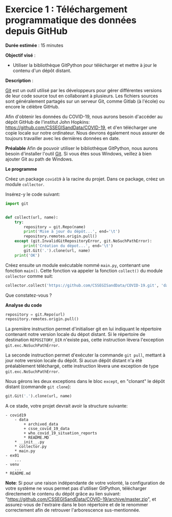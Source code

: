# Exercice 1 : Téléchargement programmatique des données depuis GitHub

**Durée estimée** : 15 minutes

**Objectif visé** : 

- Utiliser la bibliothèque GitPython pour télécharger et mettre à jour le contenu d'un dépôt distant.

**Description** :

[Git](https://git-scm.com) est un outil utilisé par les développeurs pour gérer différentes versions de leur code source tout en collaborant
à plusieurs. Les fichiers sources sont généralement partagés sur un serveur Git, comme Gitlab (à l'école) ou encore 
le célèbre GitHub.

Afin d'obtenir les données du COVID-19, nous aurons besoin d'accéder au dépôt GitHub de l'institut John Hopkins: https://github.com/CSSEGISandData/COVID-19,
et d'en télécharger une copie locale sur notre ordinateur. Nous devrons également nous assurer de toujours travailler
avec les dernières données en date. 

**Préalable**
Afin de pouvoir utiliser le bibliothèque GitPython, nous aurons besoin d'installer l'outil [Git](https://git-scm.com). 
Si vous êtes sous Windows, veillez à bien ajouter Git au path de Windows.

**Le programme**

Créez un package `covid19` à la racine du projet. Dans ce package, créez un module `collector`.

Insérez-y le code suivant:
```python
import git


def collect(url, name):
    try:
        repository = git.Repo(name)
        print('Mise à jour du dépôt...', end='\t')
        repository.remotes.origin.pull()
    except (git.InvalidGitRepositoryError, git.NoSuchPathError):
        print('Création du dépot...', end='\t')
        git.Git('.').clone(url, name)
    print('OK')
```

Créez ensuite un module exécutable nommé `main.py`, contenant une fonction `main()`. 
Cette fonction va appeler la fonction `collect()` du module `collector` comme suit: 
```python
collector.collect('https://github.com/CSSEGISandData/COVID-19.git', 'data')
``` 

Que constatez-vous ?

**Analyse du code**

```python
repository = git.Repo(url)
repository.remotes.origin.pull()
```
La première instruction permet d'initialiser git en lui indiquant le répertoire contenant notre version locale du dépot distant.
Si le répertoire de destination `REPOSITORY_DIR` n'existe pas, cette instruction lèvera l'exception `git.exc.NoSuchPathError`.

La seconde instruction permet d'exécuter la commande `git pull`, mettant à jour notre version locale du dépôt.
Si aucun dépôt distant n'a été préalablement téléchargé, cette instruction lèvera une exception de type `git.exc.NoSuchPathError`.

Nous gérons les deux exceptions dans le bloc `except`, en "clonant" le dépôt distant (commande `git clone`):
```python
git.Git('.').clone(url, name)
```  

A ce stade, votre projet devrait avoir la structure suivante: 

    - covid19
        - data
            + archived_data
            + csse_covid_19_data
            + who_covid_19_situation_reports
            * README.MD
        * __init__.py
        * collector.py
        * main.py
    - ex01
        ...
    - venv
        ...
    * README.md
    
**Note**:
Si pour une raison indépendante de votre volonté, la configuration de votre système ne vous permet pas d'utiliser GitPython,
télécharger directement le contenu du dépôt grâce au lien suivant: "https://github.com/CSSEGISandData/COVID-19/archive/master.zip", 
et assurez-vous de l'extraire dans le bon répertoire et de le renommer correctement afin de retrouver l'arborescence sus-mentionnée.